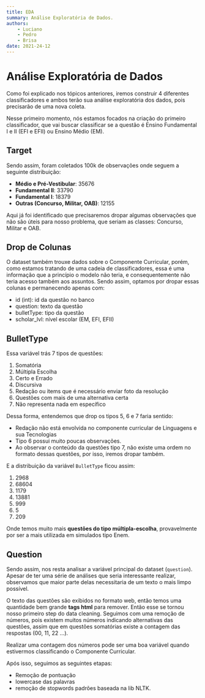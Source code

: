 ```yaml
---
title: EDA
summary: Análise Exploratória de Dados.
authors:
    - Luciano
    - Pedro
    - Brisa
date: 2021-24-12
---
```


# Análise Exploratória de Dados

Como foi explicado nos tópicos anteriores, iremos construir 4 diferentes classificadores e ambos terão sua análise exploratória dos dados, pois precisarão de uma nova coleta. 

Nesse primeiro momento, nós estamos focados na criação do primeiro classificador, que vai buscar classificar se a questão é Ensino Fundamental I e II (EFI e EFII) ou Ensino Médio (EM).

## Target

Sendo assim, foram coletados 100k de observações onde seguem a seguinte distribuição:

- **Médio e Pré-Vestibular**: 35676
- **Fundamental II**: 33790
- **Fundamental I**: 18379
- **Outras (Concurso, Militar, OAB)**: 12155

Aqui já foi identificado que precisaremos dropar algumas observações que não são úteis para nosso problema, que seriam as classes: Concurso, Militar e OAB.

## Drop de Colunas

O dataset também trouxe dados sobre o Componente Curricular, porém, como estamos tratando de uma cadeia de classificadores, essa é uma informação que a princípio o modelo não teria, e consequentemente não teria acesso também aos assuntos. Sendo assim, optamos por dropar essas colunas e permanecendo apenas com:

- id (int): id da questão no banco
- question: texto da questão
- bulletType: tipo da questão
- scholar_lvl: nível escolar (EM, EFI, EFII)

## BulletType

Essa variável trás 7 tipos de questões:

1. Somatória
2. Múltipla Escolha
3. Certo e Errado
4. Discursiva
5. Redação ou items que é necessário enviar foto da resolução
6. Questões com mais de uma alternativa certa
7. Não representa nada em específico

Dessa forma, entendemos que drop os tipos 5, 6 e 7 faria sentido:

- Redação não está envolvida no componente curricular de Linguagens e sua Tecnologias
- Tipo 6 possui muito poucas observações.
- Ao observar o conteúdo da questões tipo 7, não existe uma ordem no formato dessas questões, por isso, iremos dropar também.

E a distribuição da variável `BulletType` ficou assim:

1. 2968
2. 68604
3. 1179
4. 13881
5. 999
6. 5
7. 209

Onde temos muito mais **questões do tipo múltipla-escolha**, provavelmente por ser a mais utilizada em simulados tipo Enem. 


## Question

Sendo assim, nos resta analisar a variável principal do dataset (`question`). Apesar de ter uma série de análises que seria interessante realizar, observamos que maior parte delas necessitaria de um texto o mais limpo possível. 

O texto das questões são exibidos no formato web, então temos uma quantidade bem grande **tags html** para remover. Então esse se tornou nosso primeiro step do data cleaning. Seguimos com uma remoção de números, pois existem muitos números indicando alternativas das questões, assim que em questões somatórias existe a contagem das respostas (00, 11, 22 ...).

Realizar uma contagem dos números pode ser uma boa variável quando estivermos classificando o Componente Curricular.

Após isso, seguimos as seguintes etapas: 

- Remoção de pontuação
- lowercase das palavras
- remoção de stopwords padrões baseada na lib NLTK.





